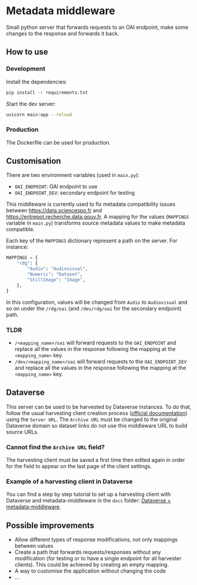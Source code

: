 # Metadata middleware

Small python server that forwards requests to an OAI endpoint, make some changes to the response and forwards it back.

## How to use

### Development

Install the dependencies:

```sh
pip install -r requirements.txt
```

Start the dev server:

```sh
uvicorn main:app --reload
```

### Production

The Dockerfile can be used for production.

## Customisation

There are two environment variables (used in `main.py`):

- `OAI_ENDPOINT`: OAI endpoint to use
- `OAI_ENDPOINT_DEV`: secondary endpoint for testing

This middleware is currently used to fix metadata compatibility issues between <https://data.sciencespo.fr> and <https://entrepot.recherche.data.gouv.fr>. A mapping for the values (`MAPPINGS` variable in `main.py`) transforms source metadata values to make metadata compatible.

Each key of the `MAPPINGS` dictionary represent a path on the server. For instance:

```python
MAPPINGS = {
    "rdg": {
        "Audio": "Audiovisual",
        "Numeric": "Dataset",
        "StillImage": "Image",
    },
}
```

In this configuration, values will be changed from `Audio` to `Audiovisual` and so on under the `/rdg/oai` (and `/dev/rdg/oai` for the secondary endpoint) path.

### TLDR

- `/<mapping_name>/oai` will forward requests to the `OAI_ENDPOINT` and replace all the values in the response following the mapping at the `<mapping_name>` key.
- `/dev/<mapping_name>/oai` will forward requests to the `OAI_ENDPOINT_DEV` and replace all the values in the response following the mapping at the `<mapping_name>` key.

## Dataverse

This server can be used to be harvested by Dataverse instances. To do that, follow the usual harvesting client creation process ([official documentation](https://guides.dataverse.org/en/latest/admin/harvestclients.html)) using the `Server URL`. The `Archive URL` must be changed to the original Dataverse domain so dataset links do not use this middleware URL to build source URLs.

### Cannot find the `Archive URL` field?

The harvesting client must be saved a first time then edited again in order for the field to appear on the last page of the client settings.

### Example of a harvesting client in Dataverse

You can find a step by step tutorial to set up a harvesting client with Dataverse and metadata-middleware in the `docs` folder: [Dataverse + metadata-middleware](./docs/datasciencepo-harvesting-example.md).

## Possible improvements

- Allow different types of response modifications, not only mappings between values
- Create a path that forwards requests/responses without any modification (for testing or to have a single endpoint for all harvester clients). This could be achieved by creating an empty mapping.
- A way to customise the application without changing the code
- ...

